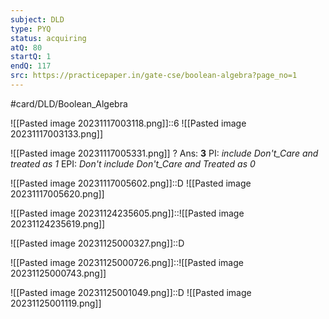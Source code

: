 ```yaml
---
subject: DLD
type: PYQ
status: acquiring
atQ: 80
startQ: 1
endQ: 117
src: https://practicepaper.in/gate-cse/boolean-algebra?page_no=1
---
```

#card/DLD/Boolean_Algebra

![[Pasted image 20231117003118.png]]::6 ![[Pasted image 20231117003133.png]]

![[Pasted image 20231117005331.png]]
?
Ans: **3**
PI: *include Don't_Care and treated as 1*
EPI: *Don't include  Don't_Care and Treated as 0*


![[Pasted image 20231117005602.png]]::D ![[Pasted image 20231117005620.png]]

![[Pasted image 20231124235605.png]]::![[Pasted image 20231124235619.png]]

![[Pasted image 20231125000327.png]]::D

![[Pasted image 20231125000726.png]]::![[Pasted image 20231125000743.png]]

![[Pasted image 20231125001049.png]]::D ![[Pasted image 20231125001119.png]]

